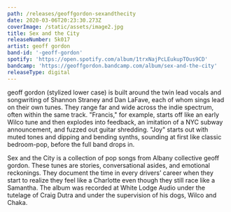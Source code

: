 ```yaml
---
path: /releases/geoffgordon-sexandthecity
date: 2020-03-06T20:23:30.273Z
coverImage: /static/assets/image2.jpg
title: Sex and the City
releaseNumber: 5k017
artist: geoff gordon
band-id: '-geoff-gordon'
spotify: 'https://open.spotify.com/album/1trxNajPcLEukupTOus9CD'
bandcamp: 'https://geoffgordon.bandcamp.com/album/sex-and-the-city'
releaseType: digital
---
```

geoff gordon (stylized lower case) is built around the twin lead vocals and songwriting of Shannon Straney and Dan LaFave, each of whom sings lead on their own tunes. They range far and wide across the indie spectrum, often within the same track. "Francis," for example, starts off like an early Wilco tune and then explodes into feedback, an imitation of a NYC subway announcement, and fuzzed out guitar shredding. "Joy" starts out with muted tones and dipping and bending synths, sounding at first like classic bedroom-pop, before the full band drops in.

Sex and the City is a collection of pop songs from Albany collective geoff gordon. These tunes are stories, conversational asides, and emotional reckonings. They document the time in every drivers’ career when they start to realize they feel like a Charlotte even though they still race like a Samantha. The album was recorded at White Lodge Audio under the tutelage of Craig Dutra and under the supervision of his dogs, Wilco and Chaka.
